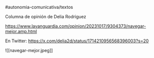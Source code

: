 #autonomia-comunicativa/textos

Columna de opinión de Delia Rodriguez

https://www.lavanguardia.com/opinion/20231017/9304373/navegar-mejor.amp.html

En Twitter: https://x.com/delia2d/status/1714210956568396003?s=20

![[navegar-mejor.jpeg]]